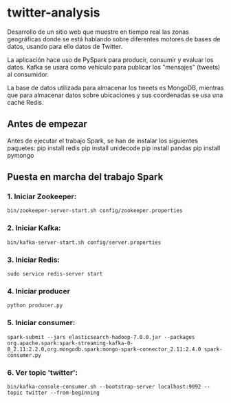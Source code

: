# twitter-analysis
Desarrollo de un sitio web que muestre en tiempo real las zonas geográficas donde se está hablando sobre diferentes 
motores de bases de datos, usando para ello datos de Twitter.

La aplicación hace uso de PySpark para producir, consumir y evaluar los datos. Kafka se usará como vehículo para 
publicar los "mensajes" (tweets) al consumidor. 

La base de datos utilizada para almacenar los tweets es MongoDB, mientras que para almacenar datos sobre ubicaciones y 
sus coordenadas se usa una caché Redis.

## Antes de empezar
Antes de ejecutar el trabajo Spark, se han de instalar los siguientes paquetes:
    pip install redis
    pip install unidecode
    pip install pandas
    pip install pymongo

## Puesta en marcha del trabajo Spark
### 1. Iniciar Zookeeper:
    bin/zookeeper-server-start.sh config/zookeeper.properties

### 2. Iniciar Kafka:
    bin/kafka-server-start.sh config/server.properties

### 3. Iniciar Redis:
    sudo service redis-server start

### 4. Iniciar producer
    python producer.py

### 5. Iniciar consumer:
    spark-submit --jars elasticsearch-hadoop-7.0.0.jar --packages org.apache.spark:spark-streaming-kafka-0-8_2.11:2.2.0,org.mongodb.spark:mongo-spark-connector_2.11:2.4.0 spark-consumer.py

### 6. Ver topic 'twitter':
    bin/kafka-console-consumer.sh --bootstrap-server localhost:9092 --topic twitter --from-beginning
